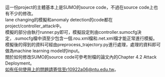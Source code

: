 這一份project的主體基本上是SUMO的source code，不過在source code上也有不少的修改。  
lane changing的模擬和anomaly detection的code都在project/controller_attack中。  
模擬的部分由執行runner.py即可，模擬設定則由controller.sumocfg決定，.sumocfg檔中須至少包含一個.rou.xml檔和.net.xml檔才能正常進行模擬。  
模擬後的得到的資料可經由preprocess_trajectory.py進行處理，處理的資料即可做為machine learning model的input。  
關於如何修改SUMO的source code可參考附檔的論文內的Chapter 4.2 Attack Deployment。  
如有任何使用上的問題請寄信至r10922a06@ntu.edu.tw。
